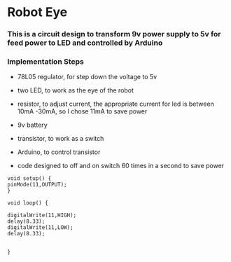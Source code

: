 # Robot Eye



### This is a circuit design to transform 9v power supply to 5v for feed power to LED and controlled by Arduino


### Implementation Steps
* 78L05 regulator, for step down the voltage to 5v 
* two LED, to work as the eye of the robot 
* resistor, to adjust current, the appropriate current for led is between 10mA -30mA, so I chose 11mA to save power
* 9v battery 
* transistor, to work as a switch 
* Arduino, to control transistor 

* code designed to off and on switch 60 times in a second to save power

```
void setup() {
pinMode(11,OUTPUT);
}

void loop() {

digitalWrite(11,HIGH);
delay(8.33);
digitalWrite(11,LOW);
delay(8.33);

  
}

```